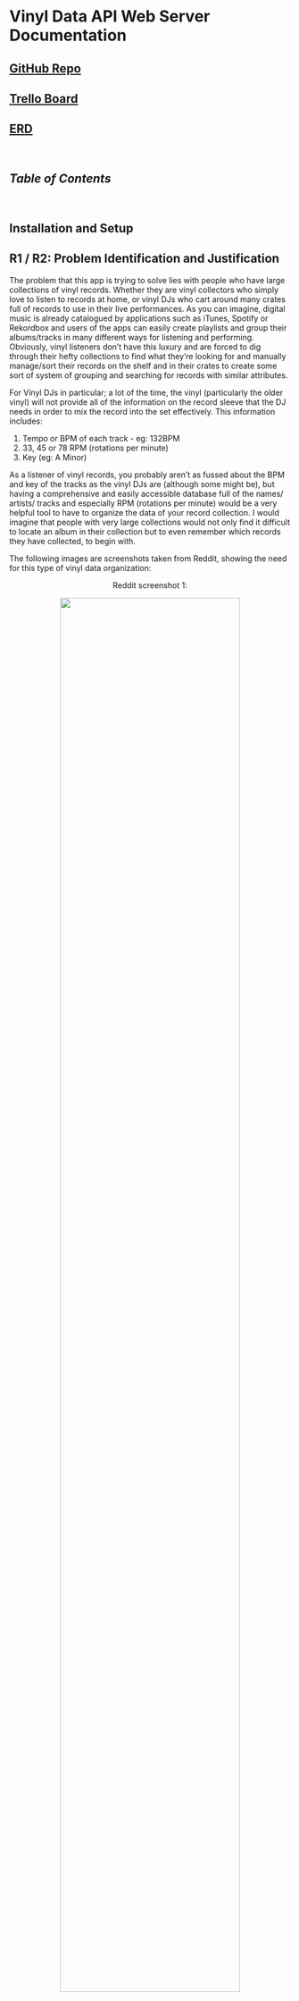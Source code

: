 # **Vinyl Data API Web Server Documentation**

## [GitHub Repo](https://github.com/jordanaston/T2A2_vinyl_data_API)

## [Trello Board](https://trello.com/b/WqqMcM6S/t2a2-vinyl-data-api)

## [ERD](https://lucid.app/lucidchart/d8cb7ec3-cc3f-4a87-9c4e-fb1cdca5ede5/edit?beaconFlowId=7667C101FE8BEC9D&invitationId=inv_67be62fc-84b6-48ff-a61c-5fddeeebbc8a&page=0_0#)

<br>

## *Table of Contents*

<br>

## **Installation and Setup**

## **R1 / R2: Problem Identification and Justification**

The problem that this app is trying to solve lies with people who have large collections of vinyl records. Whether they are vinyl collectors who simply love to listen to records at home, or vinyl DJs who cart around many crates full of records to use in their live performances. As you can imagine, digital music is already catalogued by applications such as iTunes, Spotify or Rekordbox and users of the apps can easily create playlists and group their albums/tracks in many different ways for listening and performing. Obviously, vinyl listeners don’t have this luxury and are forced to dig through their hefty collections to find what they’re looking for and manually manage/sort their records on the shelf and in their crates to create some sort of system of grouping and searching for records with similar attributes. 

For Vinyl DJs in particular; a lot of the time, the vinyl (particularly the older vinyl) will not provide all of the information on the record sleeve that the DJ needs in order to mix the record into the set effectively. This information includes: 

1. Tempo or BPM of each track - eg: 132BPM
2. 33, 45 or 78 RPM (rotations per minute)
3. Key (eg: A Minor)

As a listener of vinyl records, you probably aren’t as fussed about the BPM and key of the tracks as the vinyl DJs are (although some might be), but having a comprehensive and easily accessible database full of the names/ artists/ tracks and especially RPM (rotations per minute) would be a very helpful tool to have to organize the data of your record collection. I would imagine that people with very large collections would not only find it difficult to locate an album in their collection but to even remember which records they have collected, to begin with.

The following images are screenshots taken from Reddit, showing the need for this type of vinyl data organization:

<p align="center"> Reddit screenshot 1: </p>
<p align="center"><img src="./docs/reddit-screenshot.png" width = 80%></p>
<p align="center">(shoyei, 2019)</p>
<br>

<p align="center"> Reddit screenshot 2: </p>
<p align="center"><img src="./docs/reddit-screenshot-2.png" width = 80%></p>
<p align="center">(ceeroSVK, 2022)</p>
<br>

This API is designed to assist **vinyl DJs** when performing live in the following ways:

- The DJ will not have to pull out vinyl from the crates and try and read the sleeve for information about the records or specific tracks on the records before using them to mix.
- Each vinyl will have an ID that the user can search via the database in order to retrieve the data on the records/ tracks before digging through the crates (which can often be in a dark space).
- The user will be able to update their record collection with full CRUD capabilities: create, read, update and delete records and tracks. 
- The database will be filled with the user's specific vinyl collection without the need to sift through any records/tracks that aren’t in their own collection. (Eg: if you were to use the internet or Rekordbox to retrieve this information).

This API is designed to assist **vinyl collectors/listeners** in the following ways:

- The user will not have to flick through their extensive collection, whether it’s a shelf in their living room full of vinyl or a box sitting in the garage. 
- The user will be able to locate any records with a specific attribute, for example: any records with an RPM of 45 and so on..
- The user can easily see a list of their entire collection if they simply wanted to browse for anything non-specific.
- The user might be thinking of the name of a track they want to listen to but can’t remember which album it’s on or even if they own the record. 

In summary, the objective of this project is to help users of any kind store and manage their vinyl record data and to create a way for anyone with large vinyl collections to search for specific attributes on their records. I imagine people running record stores would use some sort of software similar to this to track the records kept in their stores, but for the sake of the project, it's aimed at private users with large collections.

## **R3: Justification of the Database System**

There are a wide variety of database management systems that exist, each possessing unique pros and cons that cater to a diverse range of scenarios. In order to guarantee the selection of the most suitable database management system for this project, an evaluation was performed on alternative options.

PostgreSQL is a popular relational database management system that stores data in tables with predefined relationships. In contrast, a popular non-relational database management system like MongoDB stores data in collections with flexible schemas.

Benefits of PostgreSQL as a relational database management system include:

- ACID compliance, ensuring consistency and reliability of data.
- Powerful query capabilities with support for advanced data types like arrays, JSON, and XML.
- Ability to handle large volumes of data with efficient indexing and partitioning.
- Postgres allows you to create custom functions and operators, which makes it far easier to add new features and functionality to the database.

Some potential drawbacks of PostgreSQL include:

- Limited scalability due to its reliance on predefined relationships between tables.
- Higher maintenance requirements for ensuring optimal performance.

Benefits of MongoDB as a non-relational database management system include:

- Flexibility in schema design, allowing for easier adaptation to changing data requirements.
- Scalability for handling large amounts of unstructured or semi-structured data.
- Support for distributed databases for increased fault tolerance and performance.

Some potential drawbacks of MongoDB include:

- No ACID compliance, meaning that data consistency and reliability may not be guaranteed in all scenarios.
- Less powerful query capabilities compared to PostgreSQL for complex queries and analysis.

An RDMS simplifies the process of categorizing data into distinct entities and establishing relationships between them in an efficient manner. This allows for the structured organization of data and enables users to perform complex queries on the database with ease and speed.

Because of the size and nature of this application, PostgreSQL (a Relational Database Management System or RDMS) was chosen for a number of reasons which include:

ACID compliance. The term "ACID" represents four principles;  Atomicity, Consistency, Isolation, and Durability. The principles are there to ensure the reliability of transactions within a database. 

*“The presence of four properties — atomicity, consistency, isolation and durability — can ensure that a database transaction is completed in a timely manner. When databases possess these properties, they are said to be ACID-compliant.”* (MariaDB, 2018)

For example, if a user adds a new vinyl record to their collection, an ACID-compliant database will ensure that the data is stored completely and accurately, without any errors or inconsistencies. Similarly, if a user updates or deletes a record, an ACID-compliant database will ensure that the changes are processed correctly and that no data is lost or corrupted. This is crucial for the longevity of this application.

As mentioned, other database systems such as MongoDB allow for extensive scalability whereas postgres has limited scalability options due to its reliance on predefined relationships between tables. This is ok here, because the relationships have been carefully considered before the production of the application and are planned to stay the way they are.

In this particular application, the use of an RDMS provides several advantages over non-relational databases. Since the data being stored has consistent attributes, the more rigid schema of an RDMS helps ensure domain integrity. Although non-relational databases offer greater flexibility, this advantage is not critical in this case, as the overall structure of the data across all tables in the database is not likely to change significantly over time.

## **R4: Functionalities and Benefits of an ORM**

ORM, or Object-Relational Mapping, is a programming technique that establishes a connection between object-oriented programs and relational databases, typically through a bridge mechanism. In other words, an ORM can be thought of as that layer that links OOP (object-oriented programming) to the relational database. 

In OOP languages, when working with databases, there are four primary operations that are performed to manipulate data. They are: create, read, update, and delete (CRUD). These operations are typically carried out in relational databases using SQL, as per its design.

Typically, queries using SQL are made to perform these actions on the data in a database. While this is perfectly acceptable and even required, ORM and ORM tools are there to facilitate an alternate method of interacting between the database and various OOP languages such as Python for a number of reasons. 

*“With ORM tools in place to manage the data interface, developers don’t need to worry about building the perfect database schema beforehand.”* (Contributor, 2022)

To give an idea of how an ORM such as SQLAlchemy can be used to streamline queries and make them easier for a developer to implement, we’ll take a look at an example from the code of this project.

The following is an example of SQL code that “gets” data about a record (vinyl record) from the database:

```
select * from "records" where id = 1;
```
The code returns data bout the record (with id = 1) stored in the database. In this example, the data will include record_id, album_title, rpm and user_id. Whereas, a tool in ORM can perform the same query in a different format. 

```
Record.query.filter_by(id=id).first()
```
This allows for a few things. You can define an object to this line of code and return the “jsonified” version of this object to the browser or a tool such as Postman or Insomnia. You can build a function around this object and create a route that includes a GET method and takes the record_id as a parameter so that when searching for the specific record in the browser (or Postman/ Insomnia) you can filter out the other records in the table in order to retrieve the one you are looking for.

This way of working applies to all of the CRUD functionalities and will be implemented in all routes that are created in the controllers. To break that down, The ORM provides a high-level query language that enables developers to retrieve data from the database using object-oriented concepts. This query language typically translates to SQL statements that are executed against the database.

ORM also maps database tables to classes and objects in the programming language used. This mapping is often defined using metadata, such as annotations or configuration files. Mapping enables developers to work with the database using familiar object-oriented programming concepts.

*“ORMs create a model of the object-oriented program with a high-level of abstraction. In other words, it makes a level of logic without the underlying details of the code. Mapping describes the relationship between an object and the data without knowing how the data is structured.”* (Liang, 2021)

ORM also provides mechanisms for modelling relationships between objects, such as one-to-one, one-to-many, and many-to-many relationships. It provides mechanisms for validating objects before they are persisted to the database. This can involve checking that objects meet certain criteria, such as having valid values for required fields, and that they do not violate any constraints or business rules.

The ORM also provides tools for managing the database schema, such as creating tables, modifying columns, and generating schema migrations. This simplifies the process of making changes to the database schema and ensures that the application's data model remains in sync with the database.

**Benefits of using on ORM:**

An ORM abstracts the underlying database operations, allowing developers to work with objects and classes in the programming language of their choice rather than writing SQL queries directly. This makes it easier to write and maintain code, especially for developers who are not as familiar with SQL or the specific database being used.

*“Object-relational mapping tools help developers automate object-to-table and table-to-object data conversion while connecting a database to an application with minimum SQL knowledge. O/R mapping allows developers to overcome the challenges of writing and interpreting SQL code and instead focus on generating business logic to ensure higher productivity with lower development and maintenance costs.”* (Contributor, 2022)

Since an ORM provides a layer of abstraction between the application and the database, it makes the application platform-independent. This means that the application can be ported to a different database system with minimal changes to the code.

ORM tools can significantly reduce the amount of boilerplate code that developers have to write when working with databases, allowing them to focus on writing business logic instead. This can lead to faster development times and increased productivity.

*“Manually writing data-access code is massively tedious work taking up much of developers’ valuable time without adding much value to an application’s functionality. Leveraging an O/R mapping tool helps developers significantly reduce development time by automatically generating the code.”* (Contributor, 2022)

ORMs can help prevent SQL injection attacks, a common type of attack where malicious SQL statements are inserted into user input. By using parameterized queries, an ORM can prevent these attacks and help ensure the security of the application.

*“An effective ORM tool also ensures security for applications by shielding them from SQL injection attacks. The O/R mapping framework helps to filter the data to ensure robust safety for the developed applications.”* (Contributor, 2022)

Since an ORM provides a high-level interface to the database, it can make code more maintainable by reducing the amount of low-level SQL code that developers have to manage. This can make it easier to refactor the code as needed and make changes to the database schema.


## **R5: API Endpoints**

## **R7: Third Party Services**

## **R6 / R9: Explanation of ERD and Database Relations Implementation**

## **R8: Project Models and their Relationships with each other**

## **R10: Planning and Tracking of Tasks**

**Trello Board: T2A2 - Vinyl Data API**

Trello was chosen as the tool to plan and track tasks for this project. This allowed for small portions of work to be defined as checklists inside cards that represent the larger concept. 

The Trello workspace was separated into 3 main parts:

**To Do:** An organized schedule of tasks that have been arranged in order of importance and are prepared for implementation.

**Doing:** Tasks that are currently being worked on. This is the section that was revisited the most, especially to view the questions/reminders card. This card was extremely useful as a one-stop place for any ideas that popped up during production. Questions that needed answers, reminders or instructions on how to do something later.

**Done:** When cards were completed, they would be sent to this list.

Each card was given a cover with a certain colour to represent the kind of work that needed to be done. This was used as an eye-catcher and helped to quickly identify what “type” of work was left to do. Red represented rubric questions, yellow represented the core modules of the code in terms of MVC, purple was for authorization and authentication, dark green was for questions/ reminders and blue was generally for anything to do with the readme.md file. This exact pattern had exceptions, eg: when the Trello board was initially created, there were some blue and green cards made for tasks to do with starting the project and working on the ERD. Because they were done so soon, they were left the way they were. Colour coding was also added as labels inside the cards.

When a card is opened there are certain attributes that helped define how urgent or important a task was. A power-up was installed called Card Priority Badge. The power-up meant that you could assign each card a level of importance (essentially from 1-4) which included an icon that would be shown on the outside of the card so they could be easily seen when scanning through the Trello board.

<p align="center"> Card Priority Badges looked like this inside the card: </p>
<p align="center"><img src="./docs/card-priority-screenshot.png" width = 60%></p>

<p align="center"> Card Priority Badges looked like this outside the card: </p>
<p align="center"><img src="./docs/priority-badge-screenshot.png" width = 40%></p>

A due date reminder was also set to each card that was designed to that 1 day before each card was due, I would receive a notification via email to prompt me to view the card and read over the checklist. As the tasks were completed, the checklist was gradually ticked off until the card was complete.

Below are screenshots capturing the gradual completion of tasks within the cards:

<p align="center"><img src="./docs/trello-1.png" width = 80%></p>
<p align="center"><img src="./docs/trello-2.png" width = 80%></p>
<p align="center"><img src="./docs/trello-3.png" width = 80%></p>
<p align="center"><img src="./docs/trello-4.png" width = 80%></p>
<p align="center"><img src="./docs/trello-5.png" width = 80%></p>
<p align="center"><img src="./docs/trello-6.png" width = 80%></p>
<p align="center"><img src="./docs/trello-7.png" width = 80%></p>
<p align="center"><img src="./docs/trello-8.png" width = 80%></p>
<p align="center"><img src="./docs/trello-9.png" width = 80%></p>
<p align="center"><img src="./docs/trello-10.png" width = 80%></p>
<p align="center"><img src="./docs/trello-11.png" width = 80%></p>
<p align="center"><img src="./docs/trello-12.png" width = 80%></p>
<p align="center"><img src="./docs/trello-13.png" width = 80%></p>

## **References:**

shoyei (2019). Vinyl DJ’s - how do you organize your collection? [online] Available at: https://www.reddit.com/r/DJs/comments/bcimyk/vinyl_djs_how_do_you_organize_your_collection/ [Accessed 12 Mar. 2023].

ceeroSVK (2022). Vinyl djs: Do you catalogize BPM for your tunes somehow? [online] Available at: https://www.reddit.com/r/Beatmatch/comments/vwmhgz/vinyl_djs_do_you_catalogize_bpm_for_your_tunes/ [Accessed 12 Mar. 2023].

MariaDB (2018). ACID Compliance: What It Means and Why You Should Care. [online] MariaDB. Available at: https://mariadb.com/resources/blog/acid-compliance-what-it-means-and-why-you-should-care/.

Contributor, S. (2022). Why Do We Need Object-Relational Mapping? [online] Software Reviews, Opinions, and Tips - DNSstuff. Available at: https://www.dnsstuff.com/why-do-we-need-object-relational-mapping [Accessed 12 Mar. 2023].

Liang, M. (2021). Understanding Object-Relational Mapping: Pros, Cons, and Types. [online] AltexSoft. Available at: https://www.altexsoft.com/blog/object-relational-mapping/.
